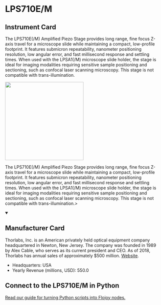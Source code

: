 
# LPS710E/M

## Instrument Card

<div className="flex">

<div>

The LPS710E(/M) Amplified Piezo Stage provides long range, fine focus Z-axis travel for a microscope slide while maintaining a compact, low-profile footprint. It features submicron repeatability, nanometer positioning resolution, low angular error, and fast millisecond response and settling times. When used with the LPSA1(/M) microscope slide holder, the stage is ideal for imaging modalities requiring sensitive sample positioning and sectioning, such as confocal laser scanning microscopy. This stage is not compatible with trans-illumination.

</div>

<img width="256" src="https://v5.airtableusercontent.com/v1/19/19/1691539200000/f4kywxM7QTJfWL2kFpIJ5Q/cetTXruDZ0lYOH6JdNQFXh40c4GmG5vo7DXs5ye29jSnXYelio88tBBCDdohWAnYP7Ju_1HOyvhrk9yvkq1Feg9VbYdWL29nnvgLRvPoQsA/tBaOd8gAt07XX2KEuN9AZbBc4cu_6DvlJ9cR8wzikNo"/>

</div>

The LPS710E(/M) Amplified Piezo Stage provides long range, fine focus Z-axis travel for a microscope slide while maintaining a compact, low-profile footprint. It features submicron repeatability, nanometer positioning resolution, low angular error, and fast millisecond response and settling times. When used with the LPSA1(/M) microscope slide holder, the stage is ideal for imaging modalities requiring sensitive sample positioning and sectioning, such as confocal laser scanning microscopy. This stage is not compatible with trans-illumination.>

<details open>
<summary><h2>Manufacturer Card</h2></summary>

Thorlabs, Inc. is an American privately held optical equipment company headquartered in Newton, New Jersey. The company was founded in 1989 by Alex Cable, who serves as its current president and CEO. As of 2018, Thorlabs has annual sales of approximately $500 million. <a href="https://www.thorlabs.com/">Website</a>.

<ul>
  <li>Headquarters: USA</li>
  <li>Yearly Revenue (millions, USD): 550.0</li>
</ul>
</details>

## Connect to the LPS710E/M in Python

[Read our guide for turning Python scripts into Flojoy nodes.](https://docs.flojoy.ai/custom-nodes/creating-custom-node/)


